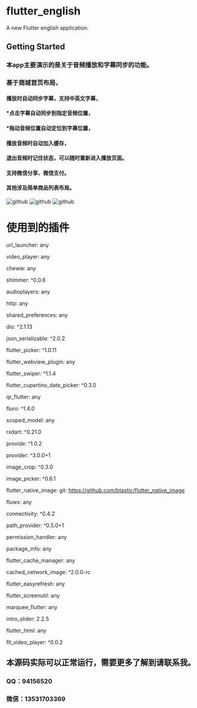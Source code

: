 # flutter_english

A new Flutter english application.

## Getting Started
### 本app主要演示的是关于音频播放和字幕同步的功能。
### 基于商城首页布局，
#### 播放时自动同步字幕，支持中英文字幕，
#### *点击字幕自动同步到指定音频位置，
#### *拖动音频位置自动定位到字幕位置，
#### 播放音频时自动加入缓存，
#### 退出音频时记住状态，可以随时重新进入播放页面。
#### 支持微信分享、微信支付。
#### 其他涉及简单商品列表布局。

![github](https://github.com/xiebaoxin/flutter_english/blob/master/images/1200.png "github")
![github](https://github.com/xiebaoxin/flutter_english/blob/master/images/IMG_1198.PNG "github")
![github](https://github.com/xiebaoxin/flutter_english/blob/master/images/1199.png "github")


# 使用到的插件
  url_launcher: any
  
  video_player: any
  
  chewie: any
  
  shimmer: ^0.0.6
  
  audioplayers: any
  
  http: any
  
  shared_preferences: any
  
  dio: ^2.1.13
  
  json_serializable: ^2.0.2
  
  flutter_picker: ^1.0.11
  
  flutter_webview_plugin: any
  
  flutter_swiper: ^1.1.4
  
  flutter_cupertino_date_picker: ^0.3.0
  
  qr_flutter: any
  
  fluro: ^1.4.0
  
  scoped_model: any
  
  rxdart: ^0.21.0
  
  provide: ^1.0.2
  
  provider: ^3.0.0+1

  image_crop: ^0.3.0
  
  image_picker: ^0.6.1
  
  flutter_native_image:
    git: https://github.com/btastic/flutter_native_image

  fluwx: any
  
  connectivity: ^0.4.2

  path_provider: ^0.5.0+1
  
  permission_handler: any
  
  package_info: any

  flutter_cache_manager: any
  
  cached_network_image: ^2.0.0-rc

  flutter_easyrefresh: any
  
  flutter_screenutil: any
  
  marquee_flutter: any
  
  intro_slider: 2.2.5

  flutter_html: any
  
  flt_video_player: ^0.0.2

## 本源码实际可以正常运行，需要更多了解到请联系我。
### QQ：94156520
### 微信：13531703369
